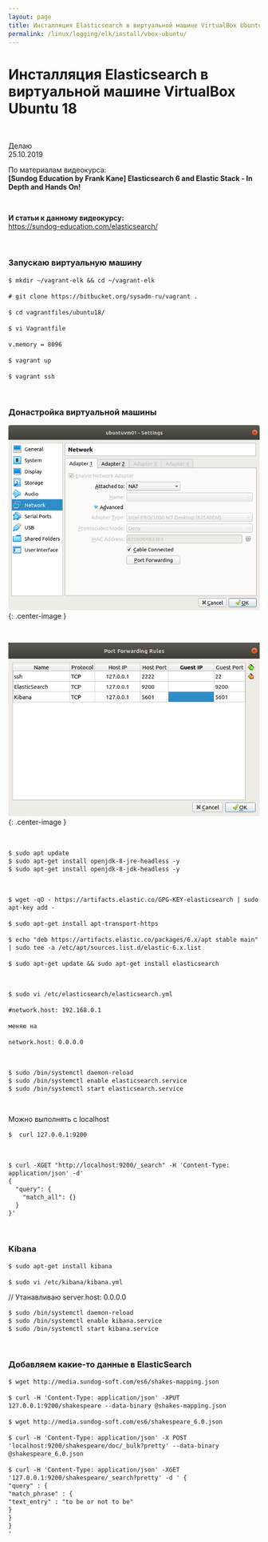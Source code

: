 ```yaml
---
layout: page
title: Инсталляция Elasticsearch в виртуальной машине VirtualBox Ubuntu 18
permalink: /linux/logging/elk/install/vbox-ubuntu/
---
```


# Инсталляция Elasticsearch в виртуальной машине VirtualBox Ubuntu 18

<br/>

Делаю  
25.10.2019

По материалам видеокурса:  
**[Sundog Education by Frank Kane] Elasticsearch 6 and Elastic Stack - In Depth and Hands On!**

<br/>

**И статьи к данному видеокурсу:**  
https://sundog-education.com/elasticsearch/

<br/>

### Запускаю виртуальную машину

    $ mkdir ~/vagrant-elk && cd ~/vagrant-elk

    # git clone https://bitbucket.org/sysadm-ru/vagrant .

    $ cd vagrantfiles/ubuntu18/

    $ vi Vagrantfile

    v.memory = 8096

    $ vagrant up

    $ vagrant ssh

<br/>

### Донастройка виртуальной машины

![elk ubuntu vbox 01](/img/adm/logging/elk/intall/elk-ubuntu-vbox-01.png 'elk ubuntu vbox 01'){: .center-image }

<br/>

![elk ubuntu vbox 02](/img/adm/logging/elk/intall/elk-ubuntu-vbox-02.png 'elk ubuntu vbox 02'){: .center-image }

<br/>

    $ sudo apt update
    $ sudo apt-get install openjdk-8-jre-headless -y
    $ sudo apt-get install openjdk-8-jdk-headless -y

<br/>

    $ wget -qO - https://artifacts.elastic.co/GPG-KEY-elasticsearch | sudo apt-key add -

    $ sudo apt-get install apt-transport-https

    $ echo "deb https://artifacts.elastic.co/packages/6.x/apt stable main" | sudo tee -a /etc/apt/sources.list.d/elastic-6.x.list

    $ sudo apt-get update && sudo apt-get install elasticsearch

<br/>

    $ sudo vi /etc/elasticsearch/elasticsearch.yml

    #network.host: 192.168.0.1

    меняю на

    network.host: 0.0.0.0

<br/>

    $ sudo /bin/systemctl daemon-reload
    $ sudo /bin/systemctl enable elasticsearch.service
    $ sudo /bin/systemctl start elasticsearch.service

<br/>

Можно выполнять с localhost

    $  curl 127.0.0.1:9200

<br/>

```
$ curl -XGET "http://localhost:9200/_search" -H 'Content-Type: application/json' -d'
{
  "query": {
    "match_all": {}
  }
}'
```

<br/>

### Kibana

    $ sudo apt-get install kibana

    $ sudo vi /etc/kibana/kibana.yml

// Утанавливаю
server.host: 0.0.0.0

    $ sudo /bin/systemctl daemon-reload
    $ sudo /bin/systemctl enable kibana.service
    $ sudo /bin/systemctl start kibana.service

<!--

    $ curl -H 'Content-Type: application/json' -XPOST 127.0.0.1:9200/product/default/_bulk/pretty" --data-binary @11.2 test-data.json.json

    GET /_cat/health?v
    GET /_cat/nodes?v
    GET /_cat/indices?v
    GET /_cat/allocation?v
    GET /_cat/shards?v

-->

<br/>

### Добавляем какие-то данные в ElasticSearch

    $ wget http://media.sundog-soft.com/es6/shakes-mapping.json

    $ curl -H 'Content-Type: application/json' -XPUT 127.0.0.1:9200/shakespeare --data-binary @shakes-mapping.json

    $ wget http://media.sundog-soft.com/es6/shakespeare_6.0.json

    $ curl -H 'Content-Type: application/json' -X POST 'localhost:9200/shakespeare/doc/_bulk?pretty' --data-binary @shakespeare_6.0.json

    $ curl -H 'Content-Type: application/json' -XGET '127.0.0.1:9200/shakespeare/_search?pretty' -d ' {
    "query" : {
    "match_phrase" : {
    "text_entry" : "to be or not to be"
    }
    }
    }
    '
